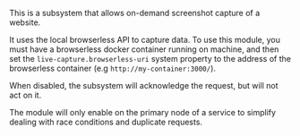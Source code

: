 This is a subsystem that allows on-demand screenshot capture of a website.  

It uses the local browserless API to capture data.  To use this module,
you must have a browserless docker container running on machine, and
then set the `live-capture.browserless-uri` system property to the
address of the browserless container (e.g `http://my-container:3000/`).

When disabled, the subsystem will acknowledge the request, but will not
act on it.

The module will only enable on the primary node of a service to simplify
dealing with race conditions and duplicate requests. 